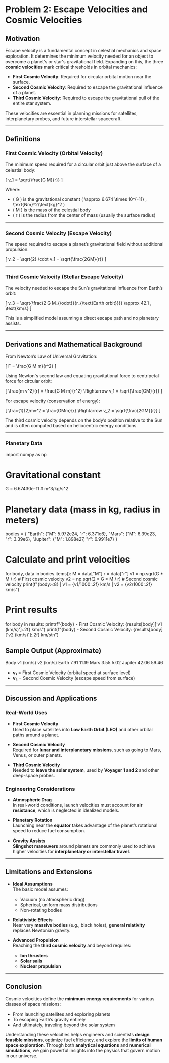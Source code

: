 # Problem 2: Escape Velocities and Cosmic Velocities

## Motivation

Escape velocity is a fundamental concept in celestial mechanics and space exploration. It determines the minimum velocity needed for an object to overcome a planet's or star's gravitational field. Expanding on this, the three **cosmic velocities** mark critical thresholds in orbital mechanics:

- **First Cosmic Velocity**: Required for circular orbital motion near the surface.
- **Second Cosmic Velocity**: Required to escape the gravitational influence of a planet.
- **Third Cosmic Velocity**: Required to escape the gravitational pull of the entire star system.

These velocities are essential in planning missions for satellites, interplanetary probes, and future interstellar spacecraft.

---

## Definitions

### First Cosmic Velocity (Orbital Velocity)
The minimum speed required for a circular orbit just above the surface of a celestial body:

\[
v_1 = \sqrt{\frac{G M}{r}}
\]

Where:
- \( G \) is the gravitational constant \( \approx 6.674 \times 10^{-11} \, \text{Nm}^2/\text{kg}^2 \)
- \( M \) is the mass of the celestial body
- \( r \) is the radius from the center of mass (usually the surface radius)

---

### Second Cosmic Velocity (Escape Velocity)
The speed required to escape a planet’s gravitational field without additional propulsion:

\[
v_2 = \sqrt{2} \cdot v_1 = \sqrt{\frac{2GM}{r}}
\]

---

### Third Cosmic Velocity (Stellar Escape Velocity)
The velocity needed to escape the Sun’s gravitational influence from Earth’s orbit:

\[
v_3 = \sqrt{\frac{2 G M_{\odot}}{r_{\text{Earth orbit}}}} \approx 42.1 \, \text{km/s}
\]

This is a simplified model assuming a direct escape path and no planetary assists.

---

## Derivations and Mathematical Background

From Newton’s Law of Universal Gravitation:

\[
F = \frac{G M m}{r^2}
\]

Using Newton's second law and equating gravitational force to centripetal force for circular orbit:

\[
\frac{m v^2}{r} = \frac{G M m}{r^2} \Rightarrow v_1 = \sqrt{\frac{GM}{r}}
\]

For escape velocity (conservation of energy):

\[
\frac{1}{2}mv^2 = \frac{GMm}{r} \Rightarrow v_2 = \sqrt{\frac{2GM}{r}}
\]

The third cosmic velocity depends on the body’s position relative to the Sun and is often computed based on heliocentric energy conditions.

---

### Planetary Data

import numpy as np

# Gravitational constant
G = 6.67430e-11  # m^3/kg/s^2

# Planetary data (mass in kg, radius in meters)
bodies = {
    "Earth": {"M": 5.972e24, "r": 6.371e6},
    "Mars": {"M": 6.39e23, "r": 3.39e6},
    "Jupiter": {"M": 1.898e27, "r": 6.9911e7}
}

# Calculate and print velocities
for body, data in bodies.items():
    M = data["M"]
    r = data["r"]
    v1 = np.sqrt(G * M / r)         # First cosmic velocity
    v2 = np.sqrt(2 * G * M / r)     # Second cosmic velocity
    print(f"{body:<8} | v1 = {v1/1000:.2f} km/s | v2 = {v2/1000:.2f} km/s")


# Print results
for body in results:
    print(f"{body} - First Cosmic Velocity: {results[body]['v1 (km/s)']:.2f} km/s")
    print(f"{body} - Second Cosmic Velocity: {results[body]['v2 (km/s)']:.2f} km/s\n")

## Sample Output (Approximate)

Body      v1 (km/s)    v2 (km/s)
Earth     7.91         11.19
Mars      3.55         5.02
Jupiter   42.06        59.46


- **v₁** = First Cosmic Velocity (orbital speed at surface level)
- **v₂** = Second Cosmic Velocity (escape speed from surface)

---

## Discussion and Applications

### Real-World Uses

- **First Cosmic Velocity**  
  Used to place satellites into **Low Earth Orbit (LEO)** and other orbital paths around a planet.

- **Second Cosmic Velocity**  
  Required for **lunar and interplanetary missions**, such as going to Mars, Venus, or outer planets.

- **Third Cosmic Velocity**  
  Needed to **leave the solar system**, used by **Voyager 1 and 2** and other deep-space probes.

### Engineering Considerations

- **Atmospheric Drag**  
  In real-world conditions, launch velocities must account for **air resistance**, which is neglected in idealized models.

- **Planetary Rotation**  
  Launching near the **equator** takes advantage of the planet’s rotational speed to reduce fuel consumption.

- **Gravity Assists**  
  **Slingshot maneuvers** around planets are commonly used to achieve higher velocities for **interplanetary or interstellar travel**.

---

## Limitations and Extensions

- **Ideal Assumptions**  
  The basic model assumes:
  - Vacuum (no atmospheric drag)
  - Spherical, uniform mass distributions
  - Non-rotating bodies

- **Relativistic Effects**  
  Near very **massive bodies** (e.g., black holes), **general relativity** replaces Newtonian gravity.

- **Advanced Propulsion**  
  Reaching the **third cosmic velocity** and beyond requires:
  - **Ion thrusters**
  - **Solar sails**
  - **Nuclear propulsion**

---

## Conclusion

Cosmic velocities define the **minimum energy requirements** for various classes of space missions:
- From launching satellites and exploring planets
- To escaping Earth’s gravity entirely
- And ultimately, traveling beyond the solar system

Understanding these velocities helps engineers and scientists **design feasible missions**, optimize fuel efficiency, and explore the **limits of human space exploration**. Through both **analytical equations** and **numerical simulations**, we gain powerful insights into the physics that govern motion in our universe.


